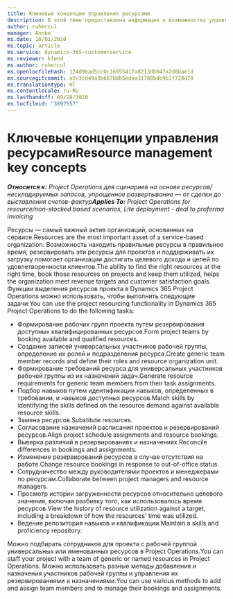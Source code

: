 ```yaml
---
title: Ключевые концепции управления ресурсами
description: В этой теме предоставлена информация о возможностях управления ресурсами в Microsoft Dynamics Project Operations.
author: ruhercul
manager: Annbe
ms.date: 10/01/2020
ms.topic: article
ms.service: dynamics-365-customerservice
ms.reviewer: kfend
ms.author: ruhercul
ms.openlocfilehash: 124d9bad5cc0c16955417a8213db047a2d8bae1d
ms.sourcegitcommit: a2c3cd49a3b667b8b5edaa31788b4b9b1f728d78
ms.translationtype: HT
ms.contentlocale: ru-RU
ms.lasthandoff: 09/28/2020
ms.locfileid: "3897557"
---
```

# <a name="resource-management-key-concepts"></a><span data-ttu-id="90af8-103">Ключевые концепции управления ресурсами</span><span class="sxs-lookup"><span data-stu-id="90af8-103">Resource management key concepts</span></span>

<span data-ttu-id="90af8-104">_**Относится к:** Project Operations для сценариев на основе ресурсов/нескладируемых запасов, упрощенное развертывание — от сделки до выставления счетов-фактур_</span><span class="sxs-lookup"><span data-stu-id="90af8-104">_**Applies To:** Project Operations for resource/non-stocked based scenarios, Lite deployment - deal to proforma invoicing_</span></span>

<span data-ttu-id="90af8-105">Ресурсы — самый важный актив организаций, основанных на сервисе.</span><span class="sxs-lookup"><span data-stu-id="90af8-105">Resources are the most important asset of a service-based organization.</span></span> <span data-ttu-id="90af8-106">Возможность находить правильные ресурсы в правильное время, резервировать эти ресурсы для проектов и поддерживать их загрузку помогает организации достигать целевого дохода и целей по удовлетворенности клиентов.</span><span class="sxs-lookup"><span data-stu-id="90af8-106">The ability to find the right resources at the right time, book those resources on projects and keep them utilized, helps the organization meet revenue targets and customer satisfaction goals.</span></span> <span data-ttu-id="90af8-107">Функции выделения ресурсов проекта в Dynamics 365 Project Operations можно использовать, чтобы выполнить следующие задачи:</span><span class="sxs-lookup"><span data-stu-id="90af8-107">You can use the project resourcing functionality in Dynamics 365 Project Operations to do the following tasks:</span></span>

- <span data-ttu-id="90af8-108">Формирование рабочих групп проекта путем резервирования доступных квалифицированных ресурсов.</span><span class="sxs-lookup"><span data-stu-id="90af8-108">Form project teams by booking available and qualified resources.</span></span>
- <span data-ttu-id="90af8-109">Создание записей универсальных участников рабочей группы, определение их ролей и подразделения ресурса.</span><span class="sxs-lookup"><span data-stu-id="90af8-109">Create generic team member records and define their roles and resource organization unit.</span></span>
- <span data-ttu-id="90af8-110">Формирование требований ресурса для универсальных участников рабочей группы из их назначений задач.</span><span class="sxs-lookup"><span data-stu-id="90af8-110">Generate resource requirements for generic team members from their task assignments.</span></span>
- <span data-ttu-id="90af8-111">Подбор навыков путем идентификации навыков, определенных в требовании, и навыков доступных ресурсов.</span><span class="sxs-lookup"><span data-stu-id="90af8-111">Match skills by identifying the skills defined on the resource demand against available resource skills.</span></span>
- <span data-ttu-id="90af8-112">Замена ресурсов.</span><span class="sxs-lookup"><span data-stu-id="90af8-112">Substitute resources.</span></span>
- <span data-ttu-id="90af8-113">Согласование назначений расписания проектов и резервирований ресурсов.</span><span class="sxs-lookup"><span data-stu-id="90af8-113">Align project schedule assignments and resource bookings.</span></span>
- <span data-ttu-id="90af8-114">Выверка различий в резервированиях и назначениях.</span><span class="sxs-lookup"><span data-stu-id="90af8-114">Reconcile differences in bookings and assignments.</span></span>
- <span data-ttu-id="90af8-115">Изменение резервирований ресурсов в случае отсутствия на работе.</span><span class="sxs-lookup"><span data-stu-id="90af8-115">Change resource bookings in response to out-of-office status.</span></span>
- <span data-ttu-id="90af8-116">Сотрудничество между руководителями проектов и менеджерами по ресурсам.</span><span class="sxs-lookup"><span data-stu-id="90af8-116">Collaborate between project managers and resource managers.</span></span>
- <span data-ttu-id="90af8-117">Просмотр истории загруженности ресурсов относительно целевого значения, включая разбивку того, как использовалось время ресурсов.</span><span class="sxs-lookup"><span data-stu-id="90af8-117">View the history of resource utilization against a target, including a breakdown of how the resources' time was utilized.</span></span>
- <span data-ttu-id="90af8-118">Ведение репозитория навыков и квалификации.</span><span class="sxs-lookup"><span data-stu-id="90af8-118">Maintain a skills and proficiency repository.</span></span>


<span data-ttu-id="90af8-119">Можно подбирать сотрудников для проекта с рабочей группой универсальных или именованных ресурсов в Project Operations.</span><span class="sxs-lookup"><span data-stu-id="90af8-119">You can staff your project with a team of generic or named resources in Project Operations.</span></span> <span data-ttu-id="90af8-120">Можно использовать разные методы добавления и назначения участников рабочей группы и управления их резервированиями и назначениями.</span><span class="sxs-lookup"><span data-stu-id="90af8-120">You can use various methods to add and assign team members and to manage their bookings and assignments.</span></span> 
